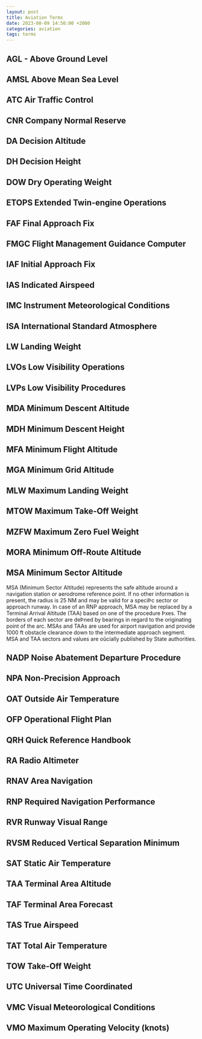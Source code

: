```yaml
---
layout: post
title: Aviation Terms
date: 2023-08-09 14:50:00 +2000
categories: aviation
tags: terms
---
```





## AGL - Above Ground Level

## AMSL Above Mean Sea Level
## ATC Air Traffic Control
## CNR Company Normal Reserve
## DA Decision Altitude
## DH Decision Height
## DOW Dry Operating Weight
## ETOPS Extended Twin-engine Operations
## FAF Final Approach Fix
## FMGC Flight Management Guidance Computer
## IAF Initial Approach Fix
## IAS Indicated Airspeed
## IMC Instrument Meteorological Conditions
## ISA International Standard Atmosphere
## LW Landing Weight
## LVOs Low Visibility Operations
## LVPs Low Visibility Procedures
## MDA Minimum Descent Altitude
## MDH Minimum Descent Height
## MFA Minimum Flight Altitude
## MGA Minimum Grid Altitude
## MLW Maximum Landing Weight
## MTOW Maximum Take-Off Weight
## MZFW Maximum Zero Fuel Weight
## MORA Minimum Off-Route Altitude
## MSA Minimum Sector Altitude
MSA (Minimum Sector Altitude) represents the safe altitude around a navigation station or
aerodrome reference point. If no other information is present, the radius is 25 NM and may be valid
for a speciÞc sector or approach runway. In case of an RNP approach, MSA may be replaced by a
Terminal Arrival Altitude (TAA) based on one of the procedure Þxes. The borders of each sector are
deÞned by bearings in regard to the originating point of the arc. MSAs and TAAs are used for
airport navigation and provide 1000 ft obstacle clearance down to the intermediate approach
segment. MSA and TAA sectors and values are oûcially published by State authorities. 


## NADP Noise Abatement Departure Procedure
## NPA Non-Precision Approach
## OAT Outside Air Temperature
## OFP Operational Flight Plan
## QRH Quick Reference Handbook
## RA Radio Altimeter
## RNAV Area Navigation
## RNP Required Navigation Performance
## RVR Runway Visual Range
## RVSM Reduced Vertical Separation Minimum
## SAT Static Air Temperature
## TAA Terminal Area Altitude
## TAF Terminal Area Forecast
## TAS True Airspeed
## TAT Total Air Temperature
## TOW Take-Off Weight
## UTC Universal Time Coordinated
## VMC Visual Meteorological Conditions
## VMO Maximum Operating Velocity (knots)